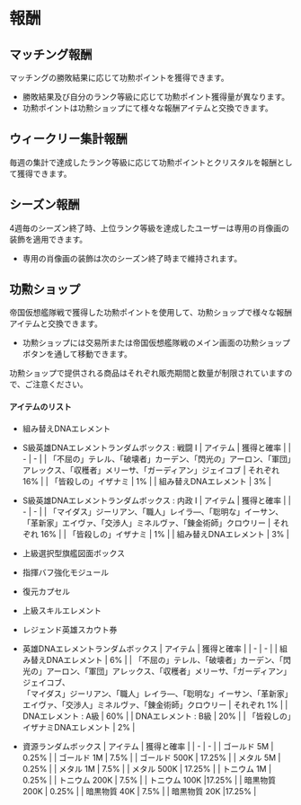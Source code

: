# 報酬


## マッチング報酬

マッチングの勝敗結果に応じて功勲ポイントを獲得できます。
 - 勝敗結果及び自分のランク等級に応じて功勲ポイント獲得量が異なります。
 - 功勲ポイントは功勲ショップにて様々な報酬アイテムと交換できます。<br>


## ウィークリー集計報酬

毎週の集計で達成したランク等級に応じて功勲ポイントとクリスタルを報酬として獲得できます。<br>


## シーズン報酬

4週毎のシーズン終了時、上位ランク等級を達成したユーザーは専用の肖像画の装飾を適用できます。
 - 専用の肖像画の装飾は次のシーズン終了時まで維持されます。<br>


## 功勲ショップ

帝国仮想艦隊戦で獲得した功勲ポイントを使用して、功勲ショップで様々な報酬アイテムと交換できます。
 - 功勲ショップには交易所または帝国仮想艦隊戦のメイン画面の功勲ショップボタンを通して移動できます。<br>

功勲ショップで提供される商品はそれぞれ販売期間と数量が制限されていますので、ご注意ください。<br>


#### アイテムのリスト

- 組み替えDNAエレメント

- S級英雄DNAエレメントランダムボックス : 戦闘 Ⅰ
| アイテム | 獲得と確率 |
| - | - |
| 「不屈の」テレル、「破壊者」カーデン、「閃光の」アーロン、「軍団」アレックス、「収穫者」メリーサ、「ガーディアン」ジェイコブ | それぞれ 16% |
| 「皆殺しの」イザナミ | 1% |
| 組み替えDNAエレメント | 3% |

- S級英雄DNAエレメントランダムボックス : 内政 Ⅰ
| アイテム | 獲得と確率 |
| - | - |
| 「マイダス」ジーリアン、「職人」レイラ―、「聡明な」イーサン、「革新家」エイヴァ、「交渉人」ミネルヴァ、「錬金術師」クロウリー | それぞれ 16% |
| 「皆殺しの」イザナミ | 1% |
| 組み替えDNAエレメント | 3% |

- 上級選択型旗艦図面ボックス

- 指揮バフ強化モジュール

- 復元カプセル

- 上級スキルエレメント

- レジェンド英雄スカウト券

- 英雄DNAエレメントランダムボックス
| アイテム | 獲得と確率 |
| - | - |
| 組み替えDNAエレメント | 6% |
| 「不屈の」テレル、「破壊者」カーデン、「閃光の」アーロン、「軍団」アレックス、「収穫者」メリーサ、「ガーディアン」ジェイコブ、<br>「マイダス」ジーリアン、「職人」レイラ―、「聡明な」イーサン、「革新家」エイヴァ、「交渉人」ミネルヴァ、「錬金術師」クロウリー | それぞれ 1% |
| DNAエレメント : A級 | 60% |
| DNAエレメント : B級 | 20% |
| 「皆殺しの」イザナミDNAエレメント | 2% |

- 資源ランダムボックス
| アイテム | 獲得と確率 |
| - | - |
| ゴールド 5M  | 0.25% |
| ゴールド 1M  | 7.5% |
| ゴールド 500K  | 17.25% |
| メタル 5M  | 0.25% |
| メタル 1M  | 7.5% |
| メタル 500K  | 17.25% |
| トニウム 1M  | 0.25% |
| トニウム 200K  | 7.5% |
| トニウム 100K  |17.25% |
| 暗黒物質 200K  | 0.25% |
| 暗黒物質 40K  | 7.5% |
| 暗黒物質 20K  |17.25% |
